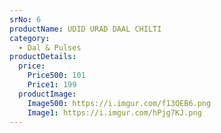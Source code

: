 ```yaml
---
srNo: 6
productName: UDID URAD DAAL CHILTI
category:
  - Dal & Pulses
productDetails:
  price:
    Price500: 101
    Price1: 199
  productImage:
    Image500: https://i.imgur.com/f13QEB6.png
    Image1: https://i.imgur.com/hPjg7KJ.png
---
```

